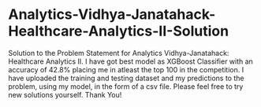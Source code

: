 # Analytics-Vidhya-Janatahack-Healthcare-Analytics-II-Solution
Solution to the Problem Statement for Analytics Vidhya-Janatahack: Healthcare Analytics II. I have got best model as XGBoost Classifier with an accuracy of 42.8% placing me in atleast the top 100 in the competition. I have uploaded the training and testing dataset and my predictions to the problem, using my model, in the form of a csv file. Please feel free to try new solutions yourself. Thank You!

